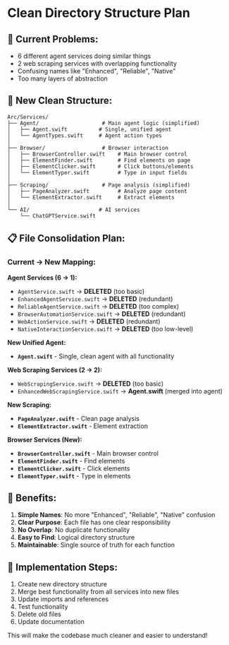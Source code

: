 # Clean Directory Structure Plan

## 🚨 **Current Problems:**
- 6 different agent services doing similar things
- 2 web scraping services with overlapping functionality
- Confusing names like "Enhanced", "Reliable", "Native"
- Too many layers of abstraction

## 🎯 **New Clean Structure:**

```
Arc/Services/
├── Agent/                    # Main agent logic (simplified)
│   ├── Agent.swift          # Single, unified agent
│   └── AgentTypes.swift     # Agent action types
│
├── Browser/                  # Browser interaction
│   ├── BrowserController.swift    # Main browser control
│   ├── ElementFinder.swift        # Find elements on page
│   ├── ElementClicker.swift       # Click buttons/elements
│   └── ElementTyper.swift         # Type in input fields
│
├── Scraping/                 # Page analysis (simplified)
│   ├── PageAnalyzer.swift         # Analyze page content
│   └── ElementExtractor.swift     # Extract elements
│
└── AI/                      # AI services
    └── ChatGPTService.swift
```

## 📋 **File Consolidation Plan:**

### **Current → New Mapping:**

**Agent Services (6 → 1):**
- `AgentService.swift` → **DELETED** (too basic)
- `EnhancedAgentService.swift` → **DELETED** (redundant)
- `ReliableAgentService.swift` → **DELETED** (too complex)
- `BrowserAutomationService.swift` → **DELETED** (redundant)
- `WebActionService.swift` → **DELETED** (redundant)
- `NativeInteractionService.swift` → **DELETED** (too low-level)

**New Unified Agent:**
- **`Agent.swift`** - Single, clean agent with all functionality

**Web Scraping Services (2 → 2):**
- `WebScrapingService.swift` → **DELETED** (too basic)
- `EnhancedWebScrapingService.swift` → **Agent.swift** (merged into agent)

**New Scraping:**
- **`PageAnalyzer.swift`** - Clean page analysis
- **`ElementExtractor.swift`** - Element extraction

**Browser Services (New):**
- **`BrowserController.swift`** - Main browser control
- **`ElementFinder.swift`** - Find elements
- **`ElementClicker.swift`** - Click elements
- **`ElementTyper.swift`** - Type in elements

## 🔧 **Benefits:**

1. **Simple Names**: No more "Enhanced", "Reliable", "Native" confusion
2. **Clear Purpose**: Each file has one clear responsibility
3. **No Overlap**: No duplicate functionality
4. **Easy to Find**: Logical directory structure
5. **Maintainable**: Single source of truth for each function

## 🚀 **Implementation Steps:**

1. Create new directory structure
2. Merge best functionality from all services into new files
3. Update imports and references
4. Test functionality
5. Delete old files
6. Update documentation

This will make the codebase much cleaner and easier to understand!
